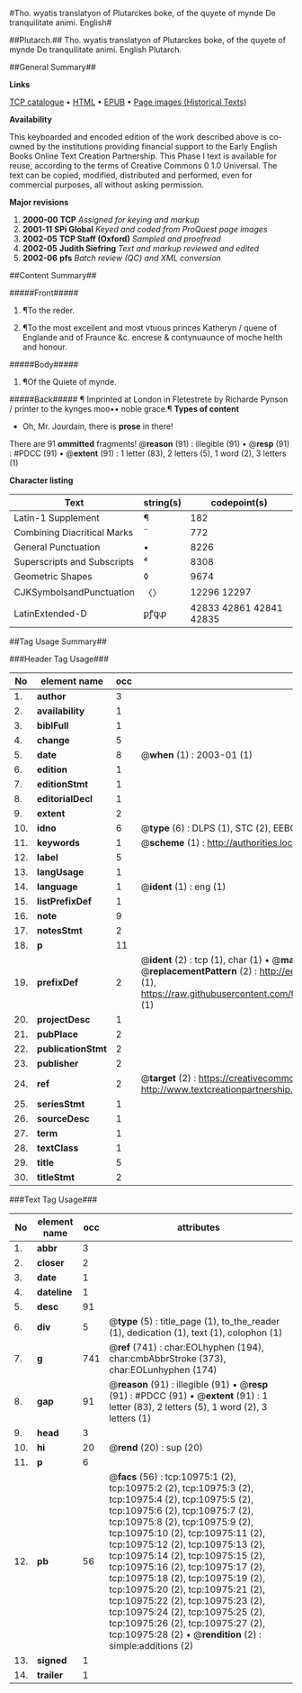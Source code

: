 #Tho. wyatis translatyon of Plutarckes boke, of the quyete of mynde De tranquilitate animi. English#

##Plutarch.##
Tho. wyatis translatyon of Plutarckes boke, of the quyete of mynde
De tranquilitate animi. English
Plutarch.

##General Summary##

**Links**

[TCP catalogue](http://www.ota.ox.ac.uk/tcp/)  • 
[HTML](http://tei.it.ox.ac.uk/tcp/Texts-HTML/free/A09/A09791.html)  • 
[EPUB](http://tei.it.ox.ac.uk/tcp/Texts-EPUB/free/A09/A09791.epub) • 
[Page images (Historical Texts)](https://data.historicaltexts.jisc.ac.uk/view?pubId=eebo-99846038e&pageId=eebo-99846038e-10975-1)

**Availability**

This keyboarded and encoded edition of the
	       work described above is co-owned by the institutions
	       providing financial support to the Early English Books
	       Online Text Creation Partnership. This Phase I text is
	       available for reuse, according to the terms of Creative
	       Commons 0 1.0 Universal. The text can be copied,
	       modified, distributed and performed, even for
	       commercial purposes, all without asking permission.

**Major revisions**

1. __2000-00__ __TCP__ *Assigned for keying and markup*
1. __2001-11__ __SPi Global__ *Keyed and coded from ProQuest page images*
1. __2002-05__ __TCP Staff (Oxford)__ *Sampled and proofread*
1. __2002-05__ __Judith Siefring__ *Text and markup reviewed and edited*
1. __2002-06__ __pfs__ *Batch review (QC) and XML conversion*

##Content Summary##

#####Front#####

1. ¶To the reder.

1. ¶To the most excellent and most vtuous princes Katheryn / quene of Englande and of Fraunce &c. encrese & contynuaunce of moche helth and honour.

#####Body#####

1. ¶Of the Quiete of mynde.

#####Back#####
¶ Imprinted at London in Fletestrete by Richarde Pynson / printer to the kynges moo•• noble grace.¶ 
**Types of content**

  * Oh, Mr. Jourdain, there is **prose** in there!

There are 91 **ommitted** fragments! 
 @__reason__ (91) : illegible (91)  •  @__resp__ (91) : #PDCC (91)  •  @__extent__ (91) : 1 letter (83), 2 letters (5), 1 word (2), 3 letters (1)

**Character listing**


|Text|string(s)|codepoint(s)|
|---|---|---|
|Latin-1 Supplement|¶|182|
|Combining             Diacritical Marks|̄|772|
|General Punctuation|•|8226|
|Superscripts             and Subscripts|⁴|8308|
|Geometric Shapes|◊|9674|
|CJKSymbolsandPunctuation|〈〉|12296 12297|
|LatinExtended-D|ꝑꝭꝙꝓ|42833 42861 42841 42835|

##Tag Usage Summary##

###Header Tag Usage###

|No|element name|occ|attributes|
|---|---|---|---|
|1.|__author__|3||
|2.|__availability__|1||
|3.|__biblFull__|1||
|4.|__change__|5||
|5.|__date__|8| @__when__ (1) : 2003-01 (1)|
|6.|__edition__|1||
|7.|__editionStmt__|1||
|8.|__editorialDecl__|1||
|9.|__extent__|2||
|10.|__idno__|6| @__type__ (6) : DLPS (1), STC (2), EEBO-CITATION (1), PROQUEST (1), VID (1)|
|11.|__keywords__|1| @__scheme__ (1) : http://authorities.loc.gov/ (1)|
|12.|__label__|5||
|13.|__langUsage__|1||
|14.|__language__|1| @__ident__ (1) : eng (1)|
|15.|__listPrefixDef__|1||
|16.|__note__|9||
|17.|__notesStmt__|2||
|18.|__p__|11||
|19.|__prefixDef__|2| @__ident__ (2) : tcp (1), char (1)  •  @__matchPattern__ (2) : ([0-9\-]+):([0-9IVX]+) (1), (.+) (1)  •  @__replacementPattern__ (2) : http://eebo.chadwyck.com/downloadtiff?vid=$1&page=$2 (1), https://raw.githubusercontent.com/textcreationpartnership/Texts/master/tcpchars.xml#$1 (1)|
|20.|__projectDesc__|1||
|21.|__pubPlace__|2||
|22.|__publicationStmt__|2||
|23.|__publisher__|2||
|24.|__ref__|2| @__target__ (2) : https://creativecommons.org/publicdomain/zero/1.0/ (1), http://www.textcreationpartnership.org/docs/. (1)|
|25.|__seriesStmt__|1||
|26.|__sourceDesc__|1||
|27.|__term__|1||
|28.|__textClass__|1||
|29.|__title__|5||
|30.|__titleStmt__|2||


###Text Tag Usage###

|No|element name|occ|attributes|
|---|---|---|---|
|1.|__abbr__|3||
|2.|__closer__|2||
|3.|__date__|1||
|4.|__dateline__|1||
|5.|__desc__|91||
|6.|__div__|5| @__type__ (5) : title_page (1), to_the_reader (1), dedication (1), text (1), colophon (1)|
|7.|__g__|741| @__ref__ (741) : char:EOLhyphen (194), char:cmbAbbrStroke (373), char:EOLunhyphen (174)|
|8.|__gap__|91| @__reason__ (91) : illegible (91)  •  @__resp__ (91) : #PDCC (91)  •  @__extent__ (91) : 1 letter (83), 2 letters (5), 1 word (2), 3 letters (1)|
|9.|__head__|3||
|10.|__hi__|20| @__rend__ (20) : sup (20)|
|11.|__p__|6||
|12.|__pb__|56| @__facs__ (56) : tcp:10975:1 (2), tcp:10975:2 (2), tcp:10975:3 (2), tcp:10975:4 (2), tcp:10975:5 (2), tcp:10975:6 (2), tcp:10975:7 (2), tcp:10975:8 (2), tcp:10975:9 (2), tcp:10975:10 (2), tcp:10975:11 (2), tcp:10975:12 (2), tcp:10975:13 (2), tcp:10975:14 (2), tcp:10975:15 (2), tcp:10975:16 (2), tcp:10975:17 (2), tcp:10975:18 (2), tcp:10975:19 (2), tcp:10975:20 (2), tcp:10975:21 (2), tcp:10975:22 (2), tcp:10975:23 (2), tcp:10975:24 (2), tcp:10975:25 (2), tcp:10975:26 (2), tcp:10975:27 (2), tcp:10975:28 (2)  •  @__rendition__ (2) : simple:additions (2)|
|13.|__signed__|1||
|14.|__trailer__|1||

